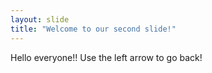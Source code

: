 ```yaml
---
layout: slide
title: "Welcome to our second slide!"
---
```

Hello everyone!! 
Use the left arrow to go back!
